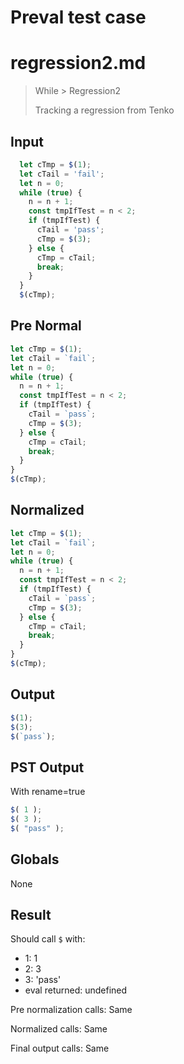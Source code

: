 # Preval test case

# regression2.md

> While > Regression2
>
> Tracking a regression from Tenko

## Input

`````js filename=intro
  let cTmp = $(1);
  let cTail = 'fail';
  let n = 0;
  while (true) {
    n = n + 1;
    const tmpIfTest = n < 2;
    if (tmpIfTest) {
      cTail = 'pass';
      cTmp = $(3);
    } else {
      cTmp = cTail;
      break;
    }
  }
  $(cTmp);
`````

## Pre Normal


`````js filename=intro
let cTmp = $(1);
let cTail = `fail`;
let n = 0;
while (true) {
  n = n + 1;
  const tmpIfTest = n < 2;
  if (tmpIfTest) {
    cTail = `pass`;
    cTmp = $(3);
  } else {
    cTmp = cTail;
    break;
  }
}
$(cTmp);
`````

## Normalized


`````js filename=intro
let cTmp = $(1);
let cTail = `fail`;
let n = 0;
while (true) {
  n = n + 1;
  const tmpIfTest = n < 2;
  if (tmpIfTest) {
    cTail = `pass`;
    cTmp = $(3);
  } else {
    cTmp = cTail;
    break;
  }
}
$(cTmp);
`````

## Output


`````js filename=intro
$(1);
$(3);
$(`pass`);
`````

## PST Output

With rename=true

`````js filename=intro
$( 1 );
$( 3 );
$( "pass" );
`````

## Globals

None

## Result

Should call `$` with:
 - 1: 1
 - 2: 3
 - 3: 'pass'
 - eval returned: undefined

Pre normalization calls: Same

Normalized calls: Same

Final output calls: Same
